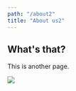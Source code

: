 ```yaml
---
path: "/about2"
title: "About us2"
---
```

## What's that?
This is another page.

![](./images/gatsby.jpg)

